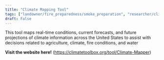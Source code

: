 ```yaml
---
title: "Climate Mapping Tool"
tags: ["landowner/fire_preparedness/smoke_preparation", "researcher/climate"]
draft: False
---
```


This tool maps real-time conditions, current forecasts, and future projections of climate information across the United States to assist with decisions related to agriculture, climate, fire conditions, and water

**Visit the website here!** (https://climatetoolbox.org/tool/Climate-Mapper)

